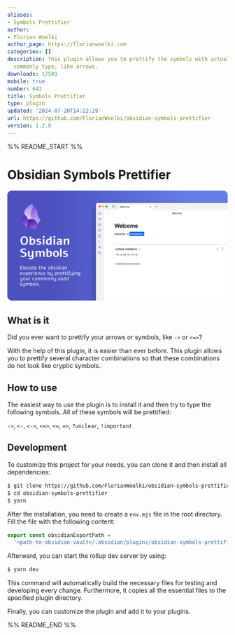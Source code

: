 ```yaml
---
aliases:
- Symbols Prettifier
author:
- Florian Woelki
author_page: https://florianwoelki.com
categories: []
description: This plugin allows you to prettify the symbols with actual symbols you
  commonly type, like arrows.
downloads: 17501
mobile: true
number: 643
title: Symbols Prettifier
type: plugin
updated: '2024-07-20T14:22:29'
url: https://github.com/FlorianWoelki/obsidian-symbols-prettifier
version: 1.2.0
---
```


%% README_START %%

# Obsidian Symbols Prettifier

![Preview Image](https://raw.githubusercontent.com/FlorianWoelki/obsidian-symbols-prettifier/HEAD/assets/preview-image.png)

## What is it

Did you ever want to prettify your arrows or symbols, like `->` or `<=>`?

With the help of this plugin, it is easier than ever before. This plugin allows you to prettify several character combinations so that these combinations do not look like cryptic symbols.

## How to use

The easiest way to use the plugin is to install it and then try to type the following symbols. All of these symbols will be prettified:

`->`, `<-`, `<->`, `<=>`, `<=`, `=>`, `?unclear`, `!important`

## Development

To customize this project for your needs, you can clone it and then install all dependencies:
```sh
$ git clone https://github.com/FlorianWoelki/obsidian-symbols-prettifier
$ cd obsidian-symbols-prettifier
$ yarn
```

After the installation, you need to create a `env.mjs` file in the root directory. Fill the file with the following content:

```js
export const obsidianExportPath =
  '<path-to-obsidian-vault>/.obsidian/plugins/obsidian-symbols-prettifier';
```

Afterward, you can start the rollup dev server by using:

```sh
$ yarn dev
```

This command will automatically build the necessary files for testing and developing every change. Furthermore, it copies all the essential files to the specified plugin directory.

Finally, you can customize the plugin and add it to your plugins.


%% README_END %%